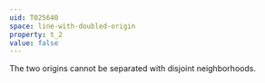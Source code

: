 ```yaml
---
uid: T025640
space: line-with-doubled-origin
property: t_2
value: false
---
```

The two origins cannot be separated with disjoint neighborhoods.

